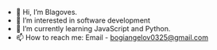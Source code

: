 - 👋 Hi, I’m Blagoves.
- 👀 I’m interested in software development
- 🌱 I’m currently learning JavaScript and Python.
- 📫 How to reach me: Email - bogiangelov0325@gmail.com


<!---
IlTRYMElI/IlTRYMElI is a ✨ special ✨ repository because its `README.md` (this file) appears on your GitHub profile.
You can click the Preview link to take a look at your changes.
--->
